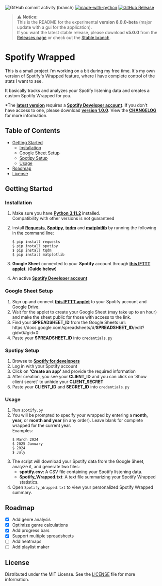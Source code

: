 ![GitHub commit activity (branch)](https://img.shields.io/github/commit-activity/t/WilleGyr/Spotify_Wrapped?label=Total%20commits&color=%2313A15C) [![made-with-python](https://img.shields.io/badge/Language-Python%203.11.2-1f425f.svg?logo=python)](https://www.python.org/) [![GitHub Release](https://img.shields.io/github/v/release/WilleGyr/Spotify_Wrapped)](https://github.com/WilleGyr/Spotify_Wrapped/releases/tag/v4.0.1)



> ⚠️ **Notice**:  
> This is the README for the experimental **version 6.0.0-beta** (major update with a gui for the application).  
> If you want the latest stable release, please download **v5.0.0** from the [Releases page](https://github.com/yourname/yourrepo/releases) or check out the [Stable branch](https://github.com/WilleGyr/Spotify_Wrapped/tree/stable).

# Spotify Wrapped

This is a small project I'm working on a bit during my free time. It's my own version of Spotify's Wrapped feature, where I have complete control of the stats I want to see.

It basically tracks and analyzes your Spotify listening data and creates a custom Spotify Wrapped for you.

*The **[latest version](https://github.com/WilleGyr/Spotify_Wrapped/releases/latest)** requires a **[Spotify Developer account](https://developer.spotify.com/)**. If you don't have access to one, please download **[version 1.0.0](https://github.com/WilleGyr/Spotify_Wrapped/releases/tag/v1.0.0)**. View the **[CHANGELOG](CHANGELOG)** for more information.

## Table of Contents
- [Getting Started](#getting-started)
    - [Installation](#installation)
    - [Google Sheet Setup](#google-sheet-setup)
    - [Spotipy Setup](#spotipy-setup)
    - [Usage](#usage)
- [Roadmap](#roadmap)
- [License](#license)

## Getting Started
### Installation
1. Make sure you have **[Python 3.11.2](https://www.python.org/downloads/)** installed.<br>
Compatibility with other versions is not guaranteed

2. Install **[Requests](https://pypi.org/project/requests/)**, **[Spotipy](https://spotipy.readthedocs.io/en/2.24.0/)**, **[tqdm](https://github.com/tqdm/tqdm)** and **[matplotlib](https://matplotlib.org/)** by running the following in the command line:
    ```
    $ pip install requests
    $ pip install spotipy
    $ pip install tqdm
    $ pip install matplotlib
    ```
3. **Google Sheet** connected to your **Spotify** account through **[this IFTTT applet](https://ifttt.com/applets/nin7BxVm-keep-a-log-of-your-recently-played-tracks)**. (**Guide below**)
4. An active **[Spotify Developer account](https://developer.spotify.com/)**
 
### Google Sheet Setup
1. Sign up and connect **[this IFTTT applet](https://ifttt.com/applets/nin7BxVm-keep-a-log-of-your-recently-played-tracks)** to your Spotify account and Google Drive.
2. Wait for the applet to create your Google Sheet (may take up to an hour) and make the sheet public for those with access to the link.
3. Find your **SPREADSHEET_ID** from the Google Sheets url:<br>
h<span>ttps://docs.goo</span>gle.com/spreadsheets/d/**SPREADSHEET_ID**/edit?gid=0#gid=0
4. Paste your **SPREADSHEET_ID** into `credentials.py`

### Spotipy Setup
1. Browse to **[Spotify for developers](https://developer.spotify.com/dashboard/applications)**
2. Log in with your Spotify account
3. Click on **'Create an app'** and provide the required information
4. After creation, you see your **CLIENT_ID** and you can click on ‘Show client secret` to unhide your **CLIENT_SECRET**
5. Paste your **CLIENT_ID** and **SECRET_ID** into `credentials.py`

### Usage
1. Run `spotify.py`
2. You will be prompted to specify your wrapped by entering a **month,** **year,** or **month and year** (in any order). Leave blank for complete wrapped for the current year.<br>
Examples:
    ```
    $ March 2024
    $ 2025 January
    $ 2024
    $ July
    ```
3. The script will download your Spotify data from the Google Sheet, analyze it, and generate two files:
    - **spotify.csv**: A CSV file containing your Spotify listening data.
    - **Spotify_Wrapped.txt**: A text file summarizing your Spotify Wrapped statistics.
4. Open `Spotify_Wrapped.txt` to view your personalized Spotify Wrapped summary.

## Roadmap
- [x] Add genre analysis
- [x] Optimize genre calculations
- [x] Add progress bars
- [x] Support multiple spreadsheets
- [ ] Add heatmaps
- [ ] Add playlist maker

## License
Distributed under the MIT License. See the [LICENSE](LICENSE) file for more information.